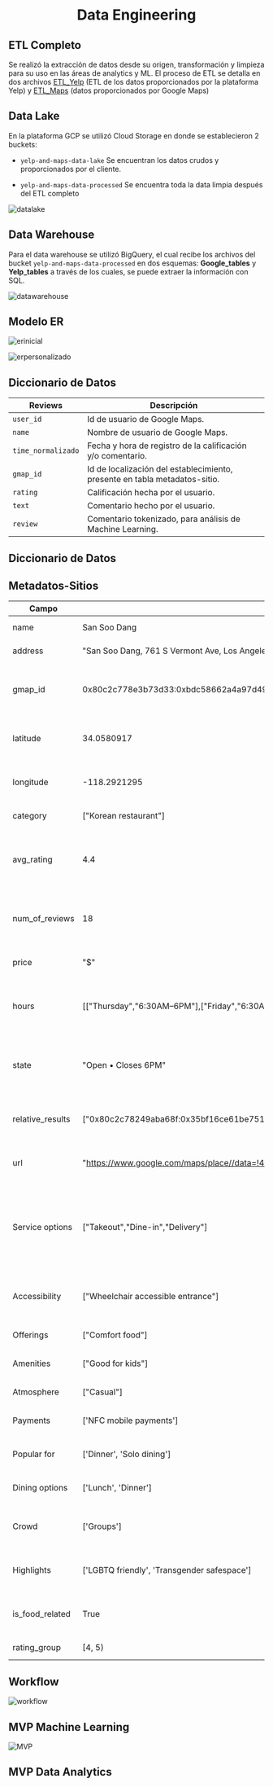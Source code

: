 # <div align="center">**Data Engineering**</div>


## ETL Completo

Se realizó la extracción de datos desde su origen, transformación y limpieza para su uso en las áreas de analytics y ML. El proceso de ETL se detalla en dos archivos [ETL_Yelp]() (ETL de los datos proporcionados por la plataforma Yelp) y [ETL_Maps]() (datos proporcionados por Google Maps)


## Data Lake

En la plataforma GCP se utilizó Cloud Storage en donde se establecieron 2 buckets:

- `yelp-and-maps-data-lake`  Se encuentran los datos crudos y proporcionados por el cliente.

- `yelp-and-maps-data-processed` Se encuentra toda la data limpia después del ETL completo

![datalake](https://github.com/mreliflores/PF-Henry/blob/main/assets/Datalake.png?raw=true)


## Data Warehouse

Para el data warehouse se utilizó BigQuery, el cual recibe los archivos del bucket `yelp-and-maps-data-processed` en dos esquemas: **Google_tables** y **Yelp_tables** a través de los cuales, se puede extraer la información con SQL.

![datawarehouse]()


## Modelo ER

![erinicial](https://github.com/mreliflores/PF-Henry/blob/main/assets/DiagramaER.png?raw=true)

![erpersonalizado]()


## Diccionario de Datos

| Reviews | Descripción |
| --- | --- |
| `user_id` | Id de usuario de Google Maps. |
| `name` | Nombre de usuario de Google Maps. |
| `time_normalizado` | Fecha y hora de registro de la calificación y/o comentario. |
| `gmap_id` | Id de localización del establecimiento, presente en tabla metadatos-sitio. |
| `rating` | Calificación hecha por el usuario. |
| `text` | Comentario hecho por el usuario. |
| `review` | Comentario tokenizado, para análisis de Machine Learning. |


## Diccionario de Datos

## Metadatos-Sitios 

| Campo | Valor | Descripción | Tipo |
| --- | --- | --- | --- |
| name | San Soo Dang | El nombre del lugar | object |
| address | "San Soo Dang, 761 S Vermont Ave, Los Angeles, CA 90005" | La dirección del lugar | object |
| gmap_id | 0x80c2c778e3b73d33:0xbdc58662a4a97d49 | El identificador único de Google Maps para el lugar | object |
| latitude | 34.0580917 | Las coordenadas geográficas del lugar | float64 |
| longitude | -118.2921295 | Las coordenadas geográficas del lugar | float64 |
| category | ["Korean restaurant"] | La categoría del lugar | object |
| avg_rating | 4.4 | La calificación promedio del lugar basada en las reseñas de los usuarios | float64 |
| num_of_reviews | 18 | El número total de reseñas que los usuarios han dejado | int64 |
| price | "$" | El rango de precios del lugar | int64 |
| hours | [["Thursday","6:30AM–6PM"],["Friday","6:30AM–6PM"],["Saturday","6:30AM–6PM"],["Sunday","7AM–12PM"],["Monday","Closed"],["Tuesday","6:30AM–6PM"],["Wednesday","6:30AM–6PM"]] | El horario de apertura del lugar para cada día de la semana | object |
| state | "Open • Closes 6PM" | El estado actual del lugar, por ejemplo, si está abierto o cerrado | object |
| relative_results | ["0x80c2c78249aba68f:0x35bf16ce61be751d","0x80c2c79998f75fff:0xd7ca5c67e96fb778","0x80c2b899146d7507:0xf4162c12c9cf65f8","0x80c2c77f2d419951:0x26285631b21e324c","0x80c2b8add9016015:0x15836f81a963b35f"] | Otros lugares relacionados sugeridos por Google Maps | object |
| url | "https://www.google.com/maps/place//data=!4m2!3m1!1s0x80c2c778e3b73d33:0xbdc58662a4a97d49?authuser=-1&hl=en&gl=us" | El enlace a la página de Google Maps del lugar | object |
| Service options | ["Takeout","Dine-in","Delivery"] | Las opciones de servicio disponibles, como para llevar, comer en el lugar o entrega a domicilio | object |
| Accessibility | ["Wheelchair accessible entrance"] | Las características de accesibilidad del lugar | object |
| Offerings | ["Comfort food"] | Lo que ofrece el lugar | object |
| Amenities | ["Good for kids"] | Las comodidades disponibles | object |
| Atmosphere | ["Casual"] | El ambiente del lugar | object |
| Payments | ['NFC mobile payments'] | Los métodos de pago aceptados | object |
| Popular for | ['Dinner', 'Solo dining'] | Para qué es popular el lugar | object |
| Dining options | ['Lunch', 'Dinner'] | Las opciones de comedor disponibles | object |
| Crowd | ['Groups'] | El tipo de multitud que frecuenta el lugar | object |
| Highlights | ['LGBTQ friendly', 'Transgender safespace'] | Los aspectos más destacados del lugar | object |
| is_food_related | True | Indica si el lugar está relacionado con la comida | object |
| rating_group | [4, 5) | grupo del rating | float64 |


## Workflow

![workflow](https://github.com/mreliflores/PF-Henry/blob/main/assets/Workflow.png?raw=true)


## MVP Machine Learning

![MVP](https://github.com/mreliflores/PF-Henry/blob/main/assets/MVP.png?raw=true)

## MVP Data Analytics

